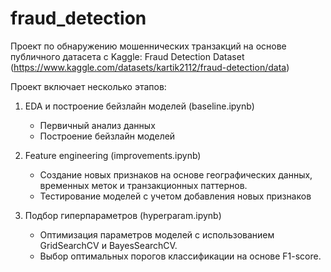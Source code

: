 # fraud_detection

Проект по обнаружению мошеннических транзакций на основе публичного датасета с Kaggle:
Fraud Detection Dataset (https://www.kaggle.com/datasets/kartik2112/fraud-detection/data)

Проект включает несколько этапов:

1) EDA и построение бейзлайн моделей (baseline.ipynb)

    - Первичный анализ данных
    - Построение бейзлайн моделей

2) Feature engineering (improvements.ipynb)

    - Создание новых признаков на основе географических данных, временных меток и транзакционных паттернов.
    - Тестирование моделей с учетом добавления новых признаков

3) Подбор гиперпараметров (hyperparam.ipynb)

    - Оптимизация параметров моделей с использованием GridSearchCV и BayesSearchCV.
    - Выбор оптимальных порогов классификации на основе F1-score.
